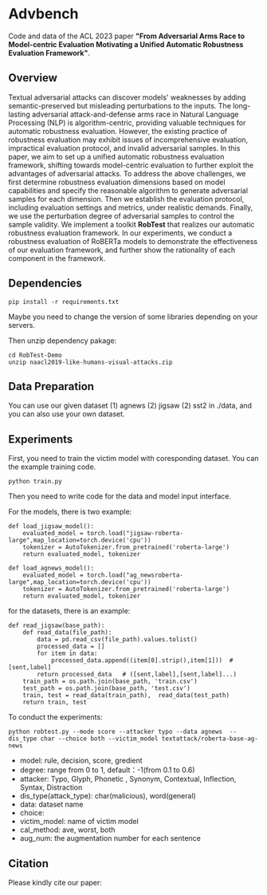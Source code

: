 # Advbench

Code and data of the ACL 2023 paper **"From Adversarial Arms Race to Model-centric Evaluation Motivating a Unified Automatic Robustness Evaluation Framework"**.

## Overview

Textual adversarial attacks can discover models' weaknesses by adding semantic-preserved but misleading perturbations to the inputs. The long-lasting adversarial attack-and-defense arms race in Natural Language Processing (NLP) is algorithm-centric, providing valuable techniques for automatic robustness evaluation. However, the existing practice of robustness evaluation may exhibit issues of incomprehensive evaluation, impractical evaluation protocol, and invalid adversarial samples. In this paper, we aim to set up a unified automatic robustness evaluation framework, shifting towards model-centric evaluation to further exploit the advantages of adversarial attacks. To address the above challenges, we first determine robustness evaluation dimensions based on model capabilities and specify the reasonable algorithm to generate adversarial samples for each dimension. Then we establish the evaluation protocol, including evaluation settings and metrics, under realistic demands. Finally, we use the perturbation degree of adversarial samples to control the sample validity. We implement a toolkit **RobTest** that realizes our automatic robustness evaluation framework. In our experiments, we conduct a robustness evaluation of RoBERTa models to demonstrate the effectiveness of our evaluation framework, and further show the rationality of each component in the framework.

## Dependencies

```
pip install -r requirements.txt
```

Maybe you need to change the version of some libraries depending on your servers.

Then unzip dependency pakage:

```
cd RobTest-Demo
unzip naacl2019-like-humans-visual-attacks.zip
```

## Data Preparation

You can use our given dataset (1) agnews (2) jigsaw (2) sst2 in ./data, and you can also use your own dataset.


## Experiments

First, you need to train the victim model with coresponding dataset. You can the example training code.
```
python train.py
```

Then you need to write code for the data and model input interface.

For the models, there is two example:

```
def load_jigsaw_model():
    evaluated_model = torch.load("jigsaw-roberta-large",map_location=torch.device('cpu'))
    tokenizer = AutoTokenizer.from_pretrained('roberta-large')
    return evaluated_model, tokenizer

def load_agnews_model():
    evaluated_model = torch.load("ag_newsroberta-large",map_location=torch.device('cpu'))
    tokenizer = AutoTokenizer.from_pretrained('roberta-large')
    return evaluated_model, tokenizer

```

for the datasets, there is an example:
```
def read_jigsaw(base_path):
    def read_data(file_path):
        data = pd.read_csv(file_path).values.tolist()
        processed_data = []
        for item in data:
            processed_data.append((item[0].strip(),item[1]))  # [sent,label]
        return processed_data   # ([sent,label],[sent,label]...)
    train_path = os.path.join(base_path, 'train.csv')
    test_path = os.path.join(base_path, 'test.csv')
    train, test = read_data(train_path),  read_data(test_path)
    return train, test
```

To conduct the experiments:

```
python robtest.py --mode score --attacker typo --data agnews  --dis_type char --choice both --victim_model textattack/roberta-base-ag-news
```

- model: rule, decision, score, gredient
- degree: range from 0 to 1, default：-1(from 0.1 to 0.6)
- attacker: Typo, Glyph, Phonetic , Synonym, Contextual, Inflection, Syntax, Distraction
- dis_type(attack_type): char(malicious), word(general)
- data: dataset name
- choice: 
- victim_model: name of victim model
- cal_method: ave, worst, both
- aug_num: the augmentation number for each sentence


## Citation
Please kindly cite our paper:

```

```

